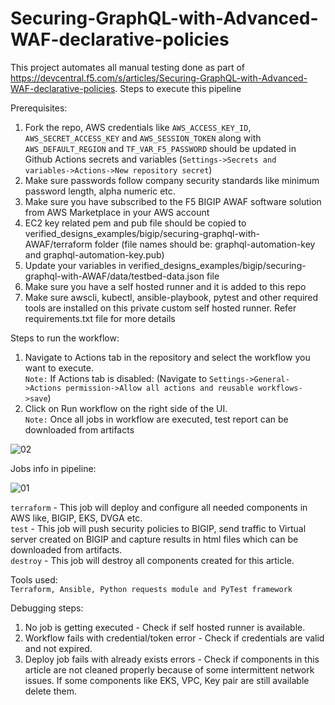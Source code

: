 # Securing-GraphQL-with-Advanced-WAF-declarative-policies

This project automates all manual testing done as part of https://devcentral.f5.com/s/articles/Securing-GraphQL-with-Advanced-WAF-declarative-policies.
Steps to execute this pipeline

Prerequisites:

1. Fork the repo, AWS credentials like `AWS_ACCESS_KEY_ID`, `AWS_SECRET_ACCESS_KEY` and `AWS_SESSION_TOKEN` along with `AWS_DEFAULT_REGION` and `TF_VAR_F5_PASSWORD` should be updated in Github Actions secrets and variables (`Settings->Secrets and variables->Actions->New repository secret`)<br>
2. Make sure passwords follow company security standards like minimum password length, alpha numeric etc.<br>
3. Make sure you have subscribed to the F5 BIGIP AWAF software solution from AWS Marketplace in your AWS account<br>
4. EC2 key related pem and pub file should be copied to verified_designs_examples/bigip/securing-graphql-with-AWAF/terraform folder (file names should be: graphql-automation-key and graphql-automation-key.pub) <br>
5. Update your variables in verified_designs_examples/bigip/securing-graphql-with-AWAF/data/testbed-data.json file <br>
6. Make sure you have a self hosted runner and it is added to this repo<br>
7. Make sure awscli, kubectl, ansible-playbook, pytest and other required tools are installed on this private custom self hosted runner. Refer requirements.txt file for more details<br>

Steps to run the workflow:

1. Navigate to Actions tab in the repository and select the workflow you want to execute.<br>
`Note:` If Actions tab is disabled: (Navigate to `Settings->General->Actions permission->Allow all actions and reusable workflows->save`)<br>
2. Click on Run workflow on the right side of the UI.<br>
`Note:` Once all jobs in workflow are executed, test report can be downloaded from artifacts<br>

![02](https://user-images.githubusercontent.com/90624610/225229339-f93135a1-071f-4254-9983-515b3787abd7.JPG)

Jobs info in pipeline:

![01](https://user-images.githubusercontent.com/90624610/225229401-863dcc21-19b3-4410-b605-690ec3f2cf36.JPG)

`terraform` - This job will deploy and configure all needed components in AWS like, BIGIP, EKS, DVGA etc.<br>
`test` - This job will push security policies to BIGIP, send traffic to Virtual server created on BIGIP and capture results in html files which can be downloaded from artifacts.<br>
`destroy` - This job will destroy all components created for this article.<br>

Tools used:<br>
`Terraform, Ansible, Python requests module and PyTest framework`<br>

Debugging steps:

1. No job is getting executed - Check if self hosted runner is available.<br>
2. Workflow fails with credential/token error - Check if credentials are valid and not expired.<br>
3. Deploy job fails with already exists errors - Check if components in this article are not cleaned properly because of some intermittent network issues. If some components like EKS, VPC, Key pair are still available delete them.<br>
